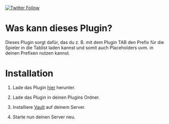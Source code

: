 [![Twitter Follow](https://img.shields.io/twitter/follow/1combit?color=1DA1F2&logo=twitter&style=for-the-badge)](https://twitter.com/intent/follow?original_referer=https%3A%2F%2Fgithub.com%21combit&screen_name=1combit)

# Was kann dieses Plugin?

Dieses Plugin sorgt dafür, das du z. B. mit dem Plugin TAB den Prefix für die Spieler in die Tablist laden kannst und somit auch Placeholders uvm. in deinen Prefixen nutzen kannst.


# Installation

1. Lade das Plugin [hier](https://github.com/1combit/SimpleCloud-PermissionVaultBridge/releases/download/1.0/SimpleCloud-PermissionVaultBridge-1.0-SNAPSHOT.jar) herunter.

2. Lade das Plugin in deinen Plugins Ordner.

3. Installiere [Vault](https://www.spigotmc.org/resources/vault.34315/) auf deinem Server.

4. Starte nun deinen Server neu.
